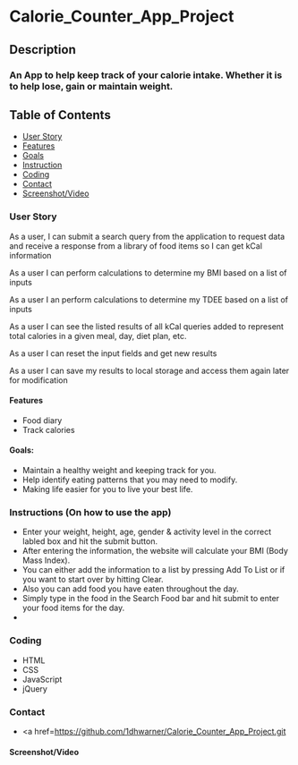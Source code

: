 # Calorie_Counter_App_Project

## Description
### An App to help keep track of your calorie intake. Whether it is to help lose, gain or maintain weight. 

## Table of Contents
* [User Story](#UserStory)
* [Features](#Features)
* [Goals](#Goals)
* [Instruction](#Instruction)
* [Coding](#Coding)
* [Contact](#Contact)
* [Screenshot/Video](#Screenshot/Video)

### User Story
As a user, I can submit a search query from the application to request data and receive a response from a library of food items so I can get kCal information

As a user I can perform calculations to determine my BMI based on a list of inputs

As a user I an perform calculations to determine my TDEE based on a list of inputs

As a user I can see the listed results of all kCal queries added to represent total calories in a given meal, day, diet plan, etc.

As a user I can reset the input fields and get new results

As a user I can save my results to local storage and access them again later for modification

#### Features
* Food diary
* Track calories

#### Goals:
* Maintain a healthy weight and keeping track for you. 
* Help identify eating patterns that you may need to modify.
* Making life easier for you to live your best life. 

### Instructions (On how to use the app)
* Enter your weight, height, age, gender & activity level in the correct labled box and hit the submit button.
* After entering the information, the website will calculate your BMI (Body Mass Index).
* You can either add the information to a list by pressing Add To List or if you want to start over by hitting Clear.
* Also you can add food you have eaten throughout the day.
* Simply type in the food in the Search Food bar and hit submit to enter your food items for the day.
* 
### Coding
* HTML
* CSS
* JavaScript
* jQuery

### Contact
* <a href=https://github.com/1dhwarner/Calorie_Counter_App_Project.git <br>

#### Screenshot/Video
